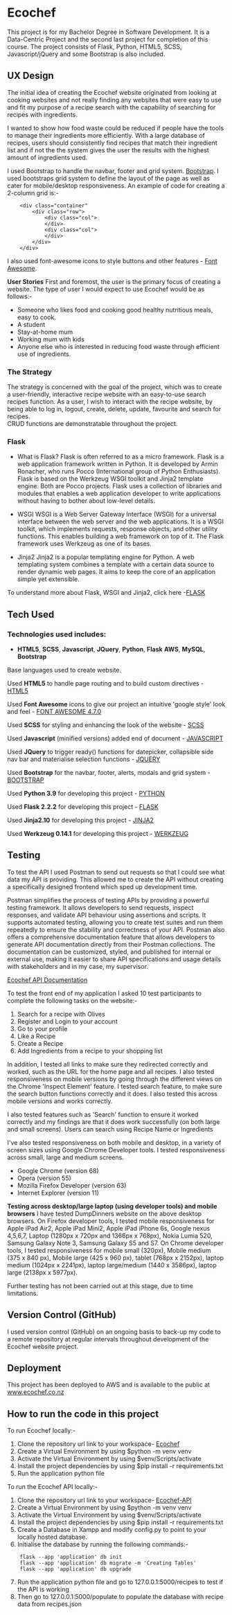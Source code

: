 
# **Ecochef**

This project is for my Bachelor Degree in Software Development. It is a Data-Centric Project and the second last project for completion of this course. The project consists of Flask, Python, HTML5, SCSS, Javascript/jQuery and some Bootstrap is also included.

## **UX Design**

The initial idea of creating the Ecochef website originated from looking at cooking websites and not really finding any websites that were easy to use and fit my purpose of a recipe search with the capability of searching for recipes with ingredients.

I wanted to show how food waste could be reduced if people have the tools to manage their ingredients more efficiently. With a large database of recipes, users should consistently find recipes that match their ingredient list and if not the the system gives the user the results with the highest amount of ingredients used.

I used Bootstrap to handle the navbar, footer and grid system.  [Bootstrap](https://getbootstrap.com/). I used bootstraps grid system to define the layout of the page as well as cater for mobile/desktop responsiveness. An example of code for creating a 2-column grid is:-

```
	<div class="container"
		<div class="row">
			<div class="col">
			</div>
			<div class="col">
			</div>
		</div>
	</div>

```

I also used font-awesome icons to style buttons and other features -  [Font Awesome](https://fontawesome.com/v4.7.0/).

**User Stories**  First and foremost, the user is the primary focus of creating a website. The type of user I would expect to use Ecochef would be as follows:-

-   Someone who likes food and cooking good healthy nutritious meals, easy to cook.
-   A student
-   Stay-at-home mum
-   Working mum with kids
-   Anyone else who is interested in reducing food waste through efficient use of ingredients.

### **The Strategy**

The strategy is concerned with the goal of the project, which was to create a user-friendly, interactive recipe website with an easy-to-use search recipes function. As a user, I wish to interact with the recipe website, by being able to log in, logout, create, delete, update, favourite and search for recipes.  
CRUD functions are demonstratable throughout the project.

### **Flask**

-   What is Flask? Flask is often referred to as a micro framework. Flask is a web application framework written in Python. It is developed by Armin Ronacher, who runs Pocco (International group of Python Enthusiasts). Flask is based on the Werkzeug WSGI toolkit and Jinja2 template engine. Both are Pocco projects. Flask uses a collection of libraries and modules that enables a web application developer to write applications without having to bother about low-level details.
    
-   WSGI WSGI is a Web Server Gateway Interface (WSGI) for a universal interface between the web server and the web applications. It is a WSGI toolkit, which implements requests, response objects, and other utility functions. This enables building a web framework on top of it. The Flask framework uses Werkzeug as one of its bases.
    
-   Jinja2 Jinja2 is a popular templating engine for Python. A web templating system combines a template with a certain data source to render dynamic web pages. It aims to keep the core of an application simple yet extensible.
    

To understand more about Flask, WSGI and Jinja2, click here -[FLASK](https://www.tutorialspoint.com/flask/flask_quick_guide)

## [](https://github.com/Deirdre18/dumpdinners-recipe-app#tech-used)**Tech Used**

### [](https://github.com/Deirdre18/dumpdinners-recipe-app#technologies-used-includes)**Technologies used includes:**

-   **HTML5**,  **SCSS**,  **Javascript**,  **JQuery**,  **Python**,  **Flask**  **AWS**,  **MySQL**, **Bootstrap**

Base languages used to create website.

Used  **HTML5**  to handle page routing and to build custom directives -  [HTML5](https://www.html5rocks.com/en/)

Used  **Font Awesome**  icons to give our project an intuitive 'google style' look and feel -  [FONT AWESOME 4.7.0](https://fontawesome.com/v4.7.0/)

Used  **SCSS**  for styling and enhancing the look of the website -  [SCSS](https://sass-lang.com/)

Used  **Javascript**  (minified versions) added end of document -  [JAVASCRIPT](https://developer.mozilla.org/bm/docs/Web/JavaScript)

Used  **JQuery**  to trigger ready() functions for datepicker, collapsible side nav bar and materialise selection functions -  [JQUERY](https://jquery.com/)

Used **Bootstrap** for the navbar, footer, alerts, modals and grid system  -  [BOOTSTRAP](http://getbootstrap.com/getting-started/)

Used **Python 3.9** for developing this project -  [PYTHON](https://docs.python.org/3.9/)

Used **Flask 2.2.2** for developing this project -  [FLASK](https://flask.palletsprojects.com/en/2.2.x/)

Used **Jinja2.10** for developing this project -  [JINJA2](http://jinja.pocoo.org/docs/2.10/)

Used **Werkzeug 0.14.1** for developing this project -  [WERKZEUG](https://www.palletsprojects.com/p/werkzeug/)

## **Testing**

To test the API I used Postman to send out requests so that I could see what data my API is providing. This allowed me to create the API without creating a specifically designed frontend which sped up development time.

Postman simplifies the process of testing APIs by providing a powerful testing framework. It allows developers to send requests, inspect responses, and validate API behaviour using assertions and scripts. It supports automated testing, allowing you to create test suites and run them repeatedly to ensure the stability and correctness of your API. Postman also offers a comprehensive documentation feature that allows developers to generate API documentation directly from their Postman collections. The documentation can be customized, styled, and published for internal or external use, making it easier to share API specifications and usage details with stakeholders and in my case, my supervisor.

[Ecochef API Documentation](https://documenter.getpostman.com/view/2699874/2s93z5AQmx)

To test the front end of my application I asked 10 test participants to complete the following tasks on the website:-
1. Search for a recipe with Olives
2. Register and Login to your account
3. Go to your profile
4. Like a Recipe 
5. Create a Recipe
6. Add Ingredients from a recipe to your shopping list

In addition, I tested all links to make sure they redirected correctly and worked, such as the URL for the home page and all recipes. I also tested responsiveness on mobile versions by going through the different views on the Chrome 'Inspect Element' feature. I tested search feature, to make sure the search button functions correctly and it does. I also tested this across mobile versions and works correctly.
     
I also tested features such as 'Search' function to ensure it worked correctly and my findings are that it does work successfully (on both large and small screens). Users can search using Recipe Name or Ingredients

I've also tested responsiveness on both mobile and desktop, in a variety of screen sizes using Google Chrome Developer tools. I tested responsiveness across small, large and medium screens.

-   Google Chrome (version 68)
-   Opera (version 55)
-   Mozilla Firefox Developer (version 63)
-   Internet Explorer (version 11)

**Testing across desktop/large laptop (using developer tools) and mobile browsers**  I have tested DumpDinners website on the above desktop browsers. On Firefox developer tools, I tested mobile responsiveness for Apple iPad Air2, Apple iPad Mini2, Apple iPad iPhone 6s, Google nexus 4,5,6,7, Laptop (1280px x 720px and 1366px x 768px), Nokia Lumia 520, Samsung Galaxy Note 3, Samsung Galaxy S5 and S7. On Chrome developer tools, I tested responsiveness for mobile small (320px), Mobile medium (375 x 840 px), Mobile large (425 x 960 px), tablet (768px x 2152px), laptop medium (1024px x 2241px), laptop large/medium (1440 x 3586px), laptop large (2138px x 5977px).

Further testing has not been carried out at this stage, due to time limitations.

## **Version Control (GitHub)**

I used version control (GitHub) on an ongoing basis to back-up my code to a remote repository at regular intervals throughout development of the Ecochef website project.


## **Deployment**
This project has been deployed to AWS and is available to the public at www.ecochef.co.nz

## **How to run the code in this project**

To run Ecochef locally:-
1.  Clone the repository url link to your workspace-  [Ecochef](https://github.com/omriwebber/ecochef.git)
2.  Create a Virtual Environment by using $python -m venv venv
3.  Activate the Virtual Environment by using $venv/Scripts/activate
4.  Install the project dependencies by using $pip install -r requirements.txt
5. Run the application python file

To run the Ecochef API locally:-

1.  Clone the repository url link to your workspace-  [Ecochef-API](https://github.com/omriwebber/ecochef-api.git)
2.  Create a Virtual Environment by using $python -m venv venv
3.  Activate the Virtual Environment by using $venv/Scripts/activate
4.  Install the project dependencies by using $pip install -r requirements.txt
5. Create a Database in Xampp and modify config.py to point to your locally hosted database.
6. Initialise the database by running the following commands:-
```
	flask --app 'application' db init
	flask --app 'application' db migrate -m 'Creating Tables'
	flask --app 'application' db upgrade
```
7. Run the application python file and go to 127.0.0.1:5000/recipes to test if the API is working
8. Then go to 127.0.0.1:5000/populate to populate the database with recipe data from recipes.json